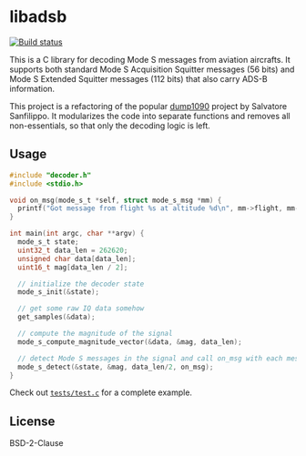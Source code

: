 # libadsb

[![Build status](https://travis-ci.org/watson/libadsb.svg?branch=master)](https://travis-ci.org/watson/libadsb)

This is a C library for decoding Mode S messages from aviation
aircrafts. It supports both standard Mode S Acquisition Squitter
messages (56 bits) and Mode S Extended Squitter messages (112 bits) that
also carry ADS-B information.

This project is a refactoring of the popular
[dump1090](https://github.com/antirez/dump1090) project by Salvatore
Sanfilippo. It modularizes the code into separate functions and removes
all non-essentials, so that only the decoding logic is left.

## Usage

```c
#include "decoder.h"
#include <stdio.h>

void on_msg(mode_s_t *self, struct mode_s_msg *mm) {
  printf("Got message from flight %s at altitude %d\n", mm->flight, mm->altitude);
}

int main(int argc, char **argv) {
  mode_s_t state;
  uint32_t data_len = 262620;
  unsigned char data[data_len];
  uint16_t mag[data_len / 2];

  // initialize the decoder state
  mode_s_init(&state);

  // get some raw IQ data somehow
  get_samples(&data);

  // compute the magnitude of the signal
  mode_s_compute_magnitude_vector(&data, &mag, data_len);

  // detect Mode S messages in the signal and call on_msg with each message
  mode_s_detect(&state, &mag, data_len/2, on_msg);
}
```

Check out
[`tests/test.c`](https://github.com/watson/libadsb/blob/master/tests/test.c)
for a complete example.

## License

BSD-2-Clause
